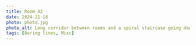 ```yaml
---
title: Room 42
date: 2024-11-18
photo: photo.jpg
photo_alt: Long corridor between rooms and a spiral staircase going down at its end
tags: [Boring lines, Misc]
---
```

